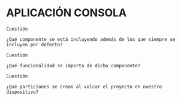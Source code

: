 # APLICACIÓN CONSOLA
```
Cuestión

¿Qué componente se está incluyendo además de los que siempre se incluyen por defecto?
```

```
Cuestión

¿Qué funcionalidad se importa de dicho componente?

```


```
Cuestión

¿Qué particiones se crean al volcar el proyecto en nuestro dispositivo?
```
